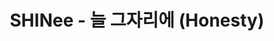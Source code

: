 ---
layout: page
title: SHINee - 늘 그자리에 (Honesty)
description: Where is the moment we needed the most?
link: https://www.youtube.com/embed/7-FTLk0ivoI?si=df86nfCOIbG_Zn4j
importance: 13
category: [Singing]
---